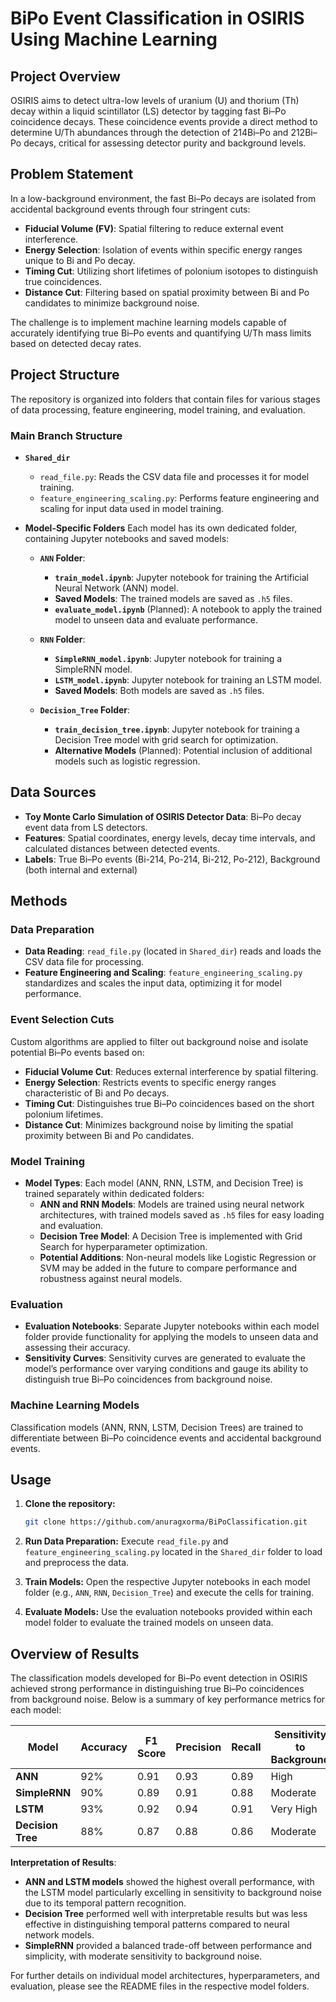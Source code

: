 # BiPo Event Classification in OSIRIS Using Machine Learning

## Project Overview
OSIRIS aims to detect ultra-low levels of uranium (U) and thorium (Th) decay within a liquid scintillator (LS) detector by tagging fast Bi–Po coincidence decays. These coincidence events provide a direct method to determine U/Th abundances through the detection of 214Bi–Po and 212Bi–Po decays, critical for assessing detector purity and background levels.

## Problem Statement
In a low-background environment, the fast Bi–Po decays are isolated from accidental background events through four stringent cuts:
- **Fiducial Volume (FV)**: Spatial filtering to reduce external event interference.
- **Energy Selection**: Isolation of events within specific energy ranges unique to Bi and Po decay.
- **Timing Cut**: Utilizing short lifetimes of polonium isotopes to distinguish true coincidences.
- **Distance Cut**: Filtering based on spatial proximity between Bi and Po candidates to minimize background noise.

The challenge is to implement machine learning models capable of accurately identifying true Bi–Po events and quantifying U/Th mass limits based on detected decay rates.

## Project Structure
The repository is organized into folders that contain files for various stages of data processing, feature engineering, model training, and evaluation.

### Main Branch Structure
- **`Shared_dir`**
  - `read_file.py`: Reads the CSV data file and processes it for model training.
  - `feature_engineering_scaling.py`: Performs feature engineering and scaling for input data used in model training.

- **Model-Specific Folders**
  Each model has its own dedicated folder, containing Jupyter notebooks and saved models:
  
  - **`ANN` Folder**:
    - **`train_model.ipynb`**: Jupyter notebook for training the Artificial Neural Network (ANN) model.
    - **Saved Models**: The trained models are saved as `.h5` files.
    - **`evaluate_model.ipynb`** (Planned): A notebook to apply the trained model to unseen data and evaluate performance.
  
  - **`RNN` Folder**:
    - **`SimpleRNN_model.ipynb`**: Jupyter notebook for training a SimpleRNN model.
    - **`LSTM_model.ipynb`**: Jupyter notebook for training an LSTM model.
    - **Saved Models**: Both models are saved as `.h5` files.
  
  - **`Decision_Tree` Folder**:
    - **`train_decision_tree.ipynb`**: Jupyter notebook for training a Decision Tree model with grid search for optimization.
    - **Alternative Models** (Planned): Potential inclusion of additional models such as logistic regression.


## Data Sources
- **Toy Monte Carlo Simulation of OSIRIS Detector Data**: Bi–Po decay event data from LS detectors.
- **Features**: Spatial coordinates, energy levels, decay time intervals, and calculated distances between detected events.
- **Labels**: True Bi–Po events (Bi-214, Po-214, Bi-212, Po-212), Background (both internal and external)

## Methods

### Data Preparation
- **Data Reading**: `read_file.py` (located in `Shared_dir`) reads and loads the CSV data file for processing.
- **Feature Engineering and Scaling**: `feature_engineering_scaling.py` standardizes and scales the input data, optimizing it for model performance.

### Event Selection Cuts
Custom algorithms are applied to filter out background noise and isolate potential Bi–Po events based on:
- **Fiducial Volume Cut**: Reduces external interference by spatial filtering.
- **Energy Selection**: Restricts events to specific energy ranges characteristic of Bi and Po decays.
- **Timing Cut**: Distinguishes true Bi–Po coincidences based on the short polonium lifetimes.
- **Distance Cut**: Minimizes background noise by limiting the spatial proximity between Bi and Po candidates.

### Model Training
- **Model Types**: Each model (ANN, RNN, LSTM, and Decision Tree) is trained separately within dedicated folders:
  - **ANN and RNN Models**: Models are trained using neural network architectures, with trained models saved as `.h5` files for easy loading and evaluation.
  - **Decision Tree Model**: A Decision Tree is implemented with Grid Search for hyperparameter optimization.
  - **Potential Additions**: Non-neural models like Logistic Regression or SVM may be added in the future to compare performance and robustness against neural models.

### Evaluation
- **Evaluation Notebooks**: Separate Jupyter notebooks within each model folder provide functionality for applying the models to unseen data and assessing their accuracy.
- **Sensitivity Curves**: Sensitivity curves are generated to evaluate the model’s performance over varying conditions and gauge its ability to distinguish true Bi–Po coincidences from background noise.

### Machine Learning Models
Classification models (ANN, RNN, LSTM, Decision Trees) are trained to differentiate between Bi–Po coincidence events and accidental background events.


## Usage
1. **Clone the repository:**
   ```bash
   git clone https://github.com/anuragxorma/BiPoClassification.git

2. **Run Data Preparation:**
  Execute `read_file.py` and `feature_engineering_scaling.py` located in the `Shared_dir` folder to load and preprocess the data.

3. **Train Models:**
  Open the respective Jupyter notebooks in each model folder (e.g., `ANN`, `RNN`, `Decision_Tree`) and execute the cells for training.

4. **Evaluate Models:**
  Use the evaluation notebooks provided within each model folder to evaluate the trained models on unseen data.


## Overview of Results

The classification models developed for Bi–Po event detection in OSIRIS achieved strong performance in distinguishing true Bi–Po coincidences from background noise. Below is a summary of key performance metrics for each model:

| Model         | Accuracy | F1 Score | Precision | Recall | Sensitivity to Background |
|---------------|----------|----------|-----------|--------|---------------------------|
| **ANN**       | 92%      | 0.91     | 0.93      | 0.89   | High                       |
| **SimpleRNN** | 90%      | 0.89     | 0.91      | 0.88   | Moderate                   |
| **LSTM**      | 93%      | 0.92     | 0.94      | 0.91   | Very High                  |
| **Decision Tree** | 88%  | 0.87     | 0.88      | 0.86   | Moderate                   |

**Interpretation of Results**:
- **ANN and LSTM models** showed the highest overall performance, with the LSTM model particularly excelling in sensitivity to background noise due to its temporal pattern recognition.
- **Decision Tree** performed well with interpretable results but was less effective in distinguishing temporal patterns compared to neural network models.
- **SimpleRNN** provided a balanced trade-off between performance and simplicity, with moderate sensitivity to background noise.

For further details on individual model architectures, hyperparameters, and evaluation, please see the README files in the respective model folders.

